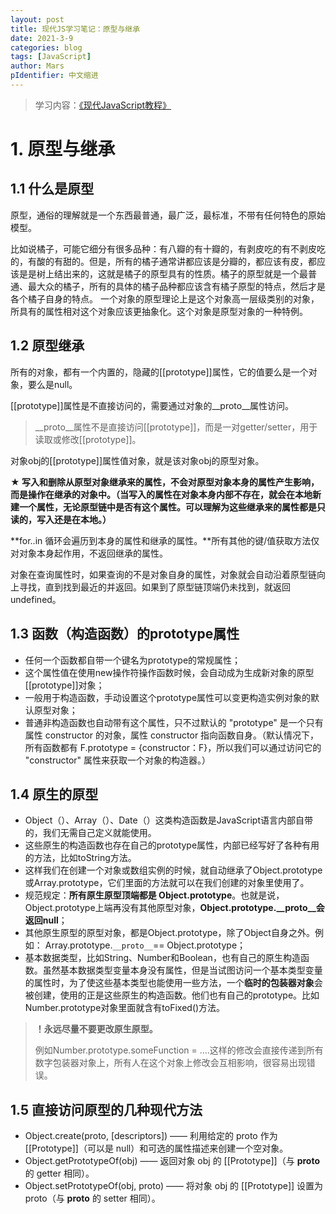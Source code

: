 ```yaml
---
layout: post
title: 现代JS学习笔记：原型与继承
date: 2021-3-9
categories: blog
tags: [JavaScript]
author: Mars
pIdentifier: 中文缩进
---
```


> 学习内容：[《现代JavaScript教程》](https://zh.javascript.info/)

# 1. 原型与继承

## 1.1 什么是原型

原型，通俗的理解就是一个东西最普通，最广泛，最标准，不带有任何特色的原始模型。

比如说橘子，可能它细分有很多品种：有八瓣的有十瓣的，有剥皮吃的有不剥皮吃的，有酸的有甜的。但是，所有的橘子通常讲都应该是分瓣的，都应该有皮，都应该是是树上结出来的，这就是橘子的原型具有的性质。橘子的原型就是一个最普通、最大众的橘子，所有的具体的橘子品种都应该含有橘子原型的特点，然后才是各个橘子自身的特点。
一个对象的原型理论上是这个对象高一层级类别的对象，所具有的属性相对这个对象应该更抽象化。这个对象是原型对象的一种特例。

## 1.2 原型继承

所有的对象，都有一个内置的，隐藏的[[prototype]]属性，它的值要么是一个对象，要么是null。

[[prototype]]属性是不直接访问的，需要通过对象的__proto__属性访问。

> __proto__属性不是直接访问[[prototype]]，而是一对getter/setter，用于读取或修改[[prototype]]。

对象obj的[[prototype]]属性值对象，就是该对象obj的原型对象。

**★ 写入和删除从原型对象继承来的属性，不会对原型对象本身的属性产生影响，而是操作在继承的对象中。（当写入的属性在对象本身内部不存在，就会在本地新建一个属性，无论原型链中是否有这个属性。可以理解为这些继承来的属性都是只读的，写入还是在本地。）**

**for..in 循环会遍历到本身的属性和继承的属性。**所有其他的键/值获取方法仅对对象本身起作用，不返回继承的属性。

对象在查询属性时，如果查询的不是对象自身的属性，对象就会自动沿着原型链向上寻找，直到找到最近的并返回。如果到了原型链顶端仍未找到，就返回undefined。

## 1.3 函数（构造函数）的prototype属性

- 任何一个函数都自带一个键名为prototype的常规属性；
- 这个属性值在使用new操作符操作函数时候，会自动成为生成新对象的原型[[prototype]]对象；
- 一般用于构造函数，手动设置这个prototype属性可以变更构造实例对象的默认原型对象；
- 普通非构造函数也自动带有这个属性，只不过默认的 "prototype" 是一个只有属性 constructor 的对象，属性 constructor 指向函数自身。（默认情况下，所有函数都有 F.prototype = {constructor：F}，所以我们可以通过访问它的 "constructor" 属性来获取一个对象的构造器。）

## 1.4 原生的原型

- Object（）、Array（）、Date（）这类构造函数是JavaScript语言内部自带的，我们无需自己定义就能使用。
- 这些原生的构造函数也存在自己的prototype属性，内部已经写好了各种有用的方法，比如toString方法。
- 这样我们在创建一个对象或数组实例的时候，就自动继承了Object.prototype或Array.prototype，它们里面的方法就可以在我们创建的对象里使用了。
- 规范规定：**所有原生原型顶端都是 Object.prototype**。也就是说，Object.prototype上端再没有其他原型对象，**Object.prototype.__proto__会返回null**；
- 其他原生原型的原型对象，都是Object.prototype，除了Object自身之外。例如： Array.prototype.`__proto__`== Object.prototype；
- 基本数据类型，比如String、Number和Boolean，也有自己的原生构造函数。虽然基本数据类型变量本身没有属性，但是当试图访问一个基本类型变量的属性时，为了使这些基本类型也能使用一些方法，一个**临时的包装器对象**会被创建，使用的正是这些原生的构造函数。他们也有自己的prototype。比如Number.prototype对象里面就含有toFixed()方法。

>**！永远尽量不要更改原生原型。**
>
>例如Number.prototype.someFunction = ….这样的修改会直接传递到所有数字包装器对象上，所有人在这个对象上修改会互相影响，很容易出现错误。

##	1.5 直接访问原型的几种现代方法

>
- Object.create(proto, [descriptors]) —— 利用给定的 proto 作为 [[Prototype]]（可以是 null）和可选的属性描述来创建一个空对象。
- Object.getPrototypeOf(obj) —— 返回对象 obj 的 [[Prototype]]（与 __proto__ 的 getter 相同）。
- Object.setPrototypeOf(obj, proto) —— 将对象 obj 的 [[Prototype]] 设置为 proto（与 __proto__ 的 setter 相同）。
